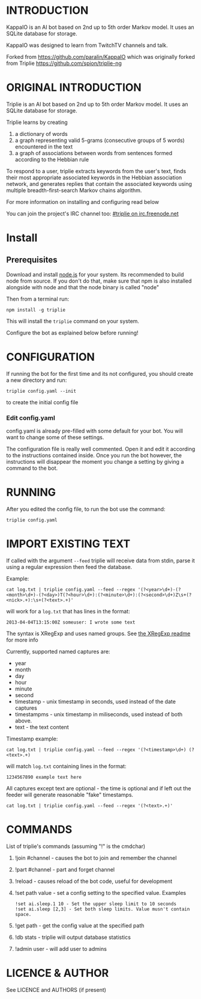 # INTRODUCTION

KappaIO is an AI bot based on 2nd up to 5th order Markov model. It uses an
SQLite database for storage.

KappaIO was designed to learn from TwitchTV channels and talk.

Forked from https://github.com/paralin/KappaIO which was originally forked from Triplie https://github.com/spion/triplie-ng

# ORIGINAL INTRODUCTION

Triplie is an AI bot based on 2nd up to 5th order Markov model. It uses an
SQLite database for storage.

Triplie learns by creating

1. a dictionary of words
2. a graph representing valid 5-grams (consecutive groups of 5 words)
   encountered in the text
3. a graph of associations between words from sentences formed according to the
   Hebbian rule

To respond to a user, triplie extracts keywords from the user's text, finds
their most appropriate associated keywords in the Hebbian association network,
and generates replies that contain the associated keywords using multiple
breadth-first-search Markov chains algorithm.

For more information on installing and configuring read below

You can join the project's IRC channel too:
[#triplie on irc.freenode.net](irc://irc.freenode.net/#triplie)


# Install

## Prerequisites

Download and install [node.js](http://nodejs.org/) for your system.
Its recommended to build node from source. If you don't do that, make
sure that npm is also installed alongside with node and that the
node binary is called "node"

Then from a terminal run:

    npm install -g triplie


This will install the `triplie` command on your system.

Configure the bot as explained below before running!

# CONFIGURATION

If running the bot for the first time and its not configured,
you should create a new directory and run:

    triplie config.yaml --init

to create the initial config file

### Edit config.yaml

config.yaml is already pre-filled with some default for your bot. You will want
to change some of these settings.

The configuration file is really well commented. Open it and edit it according
to the instructions contained inside. Once you run the bot however, the
instructions will disappear the moment you change a setting by giving a command
to the bot.

# RUNNING

After you edited the config file, to run the bot use the command:

    triplie config.yaml

# IMPORT EXISTING TEXT

If called with the argument `--feed` triplie will receive data from stdin,
parse it using a regular expression then feed the database.

Example:

    cat log.txt | triplie config.yaml --feed --regex '(?<year>\d+)-(?<month>\d+)-(?<day>)T(?<hour>\d+):(?<minute>\d+):(?<second>\d+)Z\s+(?<nick>.+):\s+(?<text>.+)'

will work for a `log.txt` that has lines in the format:

    2013-04-04T13:15:00Z someuser: I wrote some text

The syntax is XRegExp and uses named groups. See
[the XRegExp readme](https://npmjs.org/package/xregexp) for more info

Currently, supported named captures are:

* year
* month
* day
* hour
* minute
* second
* timestamp - unix timestamp in seconds, used instead of the date captures
* timestampms - unix timestamp in miliseconds, used instead of both above.
* text - the text content

Timestamp example:

    cat log.txt | triplie config.yaml --feed --regex '(?<timestamp>\d+) (?<text>.+)

will match `log.txt` containing lines in the format:

    1234567890 example text here

All captures except text are optional - the time is optional and if left out
the feeder will generate reasonable "fake" timestamps.

    cat log.txt | triplie config.yaml --feed --regex '(?<text>.+)'


# COMMANDS

List of triplie's commands (assuming "!" is the cmdchar)

1. !join #channel - causes the bot to join and remember the channel

2. !part #channel - part and forget channel

3. !reload - causes reload of the bot code, useful for development

4. !set path value - set a config setting to the specified value. Examples

       !set ai.sleep.1 10 - Set the upper sleep limit to 10 seconds
       !set ai.sleep [2,3] - Set both sleep limits. Value musn't contain space.

5. !get path - get the config value at the specified path

6. !db stats - triplie will output database statistics

7. !admin user - will add user to admins

# LICENCE & AUTHOR

See LICENCE and AUTHORS (if present)
